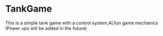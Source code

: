 # TankGame
This is a simple tank game with a control system,AI,fun game mechanics (Power ups will be added in the future)
